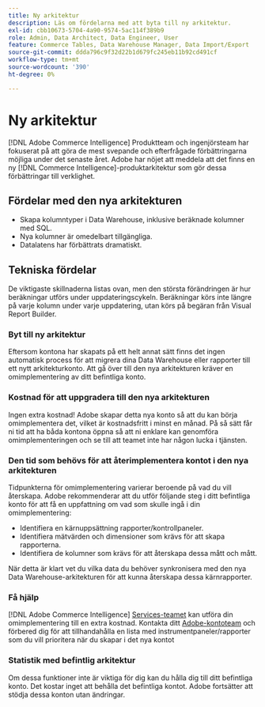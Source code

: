 ```yaml
---
title: Ny arkitektur
description: Läs om fördelarna med att byta till ny arkitektur.
exl-id: cbb10673-5704-4a90-9574-5ac114f389b9
role: Admin, Data Architect, Data Engineer, User
feature: Commerce Tables, Data Warehouse Manager, Data Import/Export
source-git-commit: ddda796c9f32d22b1d679fc245eb11b92cd491cf
workflow-type: tm+mt
source-wordcount: '390'
ht-degree: 0%

---
```


# Ny arkitektur

[!DNL Adobe Commerce Intelligence] Produktteam och ingenjörsteam har fokuserat på att göra de mest svepande och efterfrågade förbättringarna möjliga under det senaste året. Adobe har nöjet att meddela att det finns en ny [!DNL Commerce Intelligence]-produktarkitektur som gör dessa förbättringar till verklighet.

## Fördelar med den nya arkitekturen

* Skapa kolumntyper i Data Warehouse, inklusive beräknade kolumner med SQL.
* Nya kolumner är omedelbart tillgängliga.
* Datalatens har förbättrats dramatiskt.

## Tekniska fördelar

De viktigaste skillnaderna listas ovan, men den största förändringen är hur beräkningar utförs under uppdateringscykeln. Beräkningar körs inte längre på varje kolumn under varje uppdatering, utan körs på begäran från Visual Report Builder.

### Byt till ny arkitektur

Eftersom kontona har skapats på ett helt annat sätt finns det ingen automatisk process för att migrera dina Data Warehouse eller rapporter till ett nytt arkitekturkonto. Att gå över till den nya arkitekturen kräver en omimplementering av ditt befintliga konto.

### Kostnad för att uppgradera till den nya arkitekturen

Ingen extra kostnad! Adobe skapar detta nya konto så att du kan börja omimplementera det, vilket är kostnadsfritt i minst en månad. På så sätt får ni tid att ha båda kontona öppna så att ni enklare kan genomföra omimplementeringen och se till att teamet inte har någon lucka i tjänsten.

### Den tid som behövs för att återimplementera kontot i den nya arkitekturen

Tidpunkterna för omimplementering varierar beroende på vad du vill återskapa. Adobe rekommenderar att du utför följande steg i ditt befintliga konto för att få en uppfattning om vad som skulle ingå i din omimplementering:

* Identifiera en kärnuppsättning rapporter/kontrollpaneler.
* Identifiera mätvärden och dimensioner som krävs för att skapa rapporterna.
* Identifiera de kolumner som krävs för att återskapa dessa mått och mått.

När detta är klart vet du vilka data du behöver synkronisera med den nya Data Warehouse-arkitekturen för att kunna återskapa dessa kärnrapporter.

### Få hjälp

[!DNL Adobe Commerce Intelligence] [Services-teamet](https://experienceleague.adobe.com/docs/commerce-knowledge-base/kb/troubleshooting/miscellaneous/mbi-service-policies.html) kan utföra din omimplementering till en extra kostnad. Kontakta ditt [Adobe-kontoteam](../../guide-overview.md#Submitting-a-Support-Ticket) och förbered dig för att tillhandahålla en lista med instrumentpaneler/rapporter som du vill prioritera när du skapar i det nya kontot

### Statistik med befintlig arkitektur

Om dessa funktioner inte är viktiga för dig kan du hålla dig till ditt befintliga konto. Det kostar inget att behålla det befintliga kontot. Adobe fortsätter att stödja dessa konton utan ändringar.

